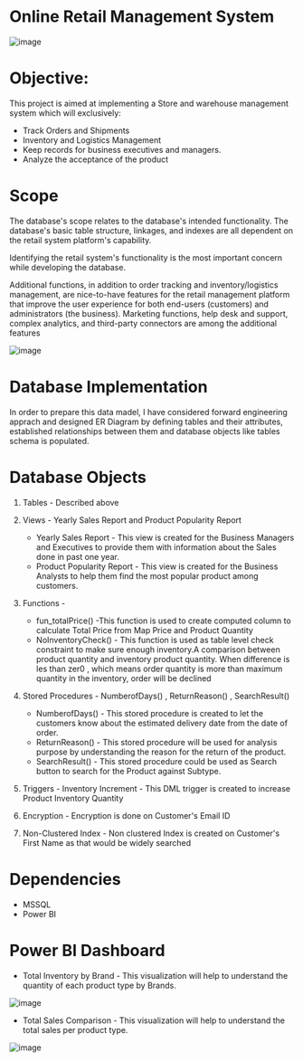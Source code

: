 # Online Retail Management System

![image](https://user-images.githubusercontent.com/91214809/193731419-df201c4e-1ec2-4a51-9d9d-07e58ede5237.png)



# Objective:
This project is aimed at implementing a Store and warehouse management system which will exclusively:

- Track Orders and Shipments
- Inventory and Logistics Management
- Keep records for business executives and managers.
- Analyze the acceptance of the product

# Scope

The database's scope relates to the database's intended functionality. The database's basic table structure, linkages, 
and indexes are all dependent on the retail system platform's capability.

Identifying the retail system's functionality is the most important concern while developing the database.

Additional functions, in addition to order tracking and inventory/logistics management, are nice-to-have features 
for the retail management platform that improve the user experience for both end-users (customers) and 
administrators (the business). Marketing functions, help desk and support, complex analytics, and third-party 
connectors are among the additional features

![image](https://user-images.githubusercontent.com/91214809/193731046-b807831d-65d2-4c22-90d6-e538d583250a.png)

# Database Implementation
In order to prepare this data madel, I have considered forward engineering apprach and designed ER Diagram by defining tables and their attributes, established relationships between them and database objects like tables schema is populated.

# Database Objects
1. Tables - Described above
2. Views - Yearly Sales Report and Product Popularity Report
   * Yearly Sales Report - This view is created for the Business Managers and Executives to provide them with information about the Sales done in past one year.
   * Product Popularity Report - This view is created for the Business Analysts to help them find the most popular product among customers.
3. Functions -
      * fun_totalPrice() -This function is used to create computed column to calculate Total Price from Map Price and Product Quantity
      * NoInventoryCheck() - This function is used as table level check constraint to make sure enough inventory.A comparison between product quantity and inventory product quantity. When difference is les than zer0 , which means order quantity is more than maximum quantity in the inventory, order will be declined

4. Stored Procedures - NumberofDays() , ReturnReason() , SearchResult()
      * NumberofDays() - This stored procedure is created to let the customers know about the estimated delivery date from the date of order.
      * ReturnReason() - This stored procedure will be used for analysis purpose by understanding the reason for the return of the product.
      * SearchResult() - This stored procedure could be used as Search button to search for the Product against Subtype.
5. Triggers - Inventory Increment - This DML trigger is created to increase Product Inventory Quantity 
6. Encryption - Encryption is done on Customer's Email ID
7. Non-Clustered Index - Non clustered Index is created on Customer's First Name as that would be widely searched 


# Dependencies
- MSSQL
- Power BI


# Power BI Dashboard

* Total Inventory by Brand - This visualization will help to understand the quantity of each product type by Brands.

![image](https://user-images.githubusercontent.com/91214809/194791472-372426ce-4d52-4f16-9824-5f1b4441e8aa.png)

* Total Sales Comparison - This visualization will help to understand the total sales per product type.

![image](https://user-images.githubusercontent.com/91214809/194791554-454e9caa-2ee8-4c33-bb4c-8a37412fea72.png)



